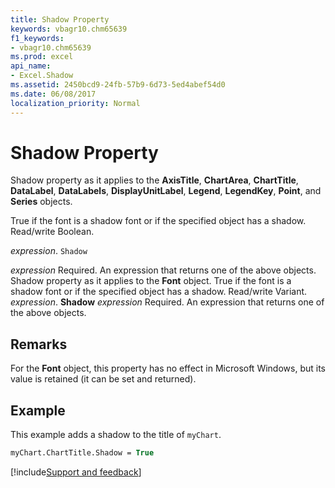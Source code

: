 ```yaml
---
title: Shadow Property
keywords: vbagr10.chm65639
f1_keywords:
- vbagr10.chm65639
ms.prod: excel
api_name:
- Excel.Shadow
ms.assetid: 2450bcd9-24fb-57b9-6d73-5ed4abef54d0
ms.date: 06/08/2017
localization_priority: Normal
---
```



# Shadow Property

Shadow property as it applies to the  **AxisTitle**,  **ChartArea**,  **ChartTitle**,  **DataLabel**,  **DataLabels**,  **DisplayUnitLabel**,  **Legend**,  **LegendKey**,  **Point**, and  **Series** objects.

True if the font is a shadow font or if the specified object has a shadow. Read/write Boolean.

_expression_. `Shadow`

 _expression_ Required. An expression that returns one of the above objects.
Shadow property as it applies to the  **Font** object.
True if the font is a shadow font or if the specified object has a shadow. Read/write Variant.
_expression_. **Shadow**
 _expression_ Required. An expression that returns one of the above objects.

## Remarks

For the  **Font** object, this property has no effect in Microsoft Windows, but its value is retained (it can be set and returned).


## Example

This example adds a shadow to the title of  `myChart`.


```vb
myChart.ChartTitle.Shadow = True
```

[!include[Support and feedback](~/includes/feedback-boilerplate.md)]